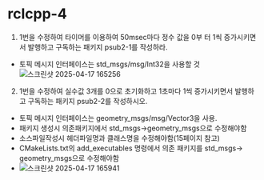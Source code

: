 # rclcpp-4
1. 1번을 수정하여 타이머를 이용하여 50msec마다 정수 값을 0부
터 1씩 증가시키면서 발행하고 구독하는 패키지 psub2-1를 작성하라.
+ 토픽 메시지 인터페이스는 std_msgs/msg/Int32을 사용할 것
![스크린샷 2025-04-17 165256](https://github.com/user-attachments/assets/9284ffb8-4f38-4b3f-b739-0fe83ed150e8)


2. 1번을 수정하여 실수값 3개를 0으로 초기화하고 1초마다 1씩
증가시키면서 발행하고 구독하는 패키지 psub2-2를 작성하시오.
+ 토픽 메시지 인터페이스는 geometry_msgs/msg/Vector3을 사용.
+ 패키지 생성시 의존패키지에서 std_msgs->geometry_msgs으로 수정해야함
+ 소스파일작성시 헤더파일명과 클래스명을 수정해야함(15페이지 참고)
+ CMakeLists.txt의 add_executables 명령에서 의존 패키지를 std_msgs-> geometry_msgs으로 수정해야함
+ ![스크린샷 2025-04-17 165941](https://github.com/user-attachments/assets/f80af149-6555-48fb-9e0f-e9be50c39838)
